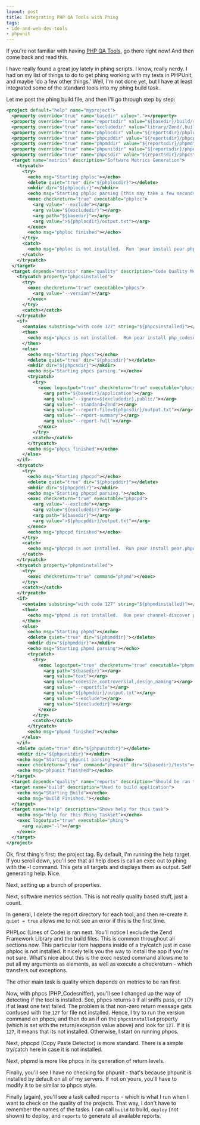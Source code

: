```yaml
---
layout: post
title: Integrating PHP QA Tools with Phing
tags:
- ide-and-web-dev-tools
- phpunit
---
```

If you're not familiar with having [PHP QA Tools](http://phpqatools.org/), go there right now!  And then come back and read this.

I have really found a great joy lately in phing scripts.  I know, really nerdy.  I had on my list of things to do to get phing working with my tests in PHPUnit, and maybe 'do a few other things.'  Well, I'm not done yet, but I have at least integrated some of the standard tools into my phing build task.

Let me post the phing build file, and then I'll go through step by step:

```xml
<project default="help" name="myproject">
  <property override="true" name="basedir" value="."></property>
  <property override="true" name="reportsdir" value="${basedir}/build/reports"></property>
  <property override="true" name="excludedir" value="library/Zend/,build/"></property>
  <property override="true" name="phplocdir" value="${reportsdir}/phploc"></property>
  <property override="true" name="phpcpddir" value="${reportsdir}/phpcpd"></property>
  <property override="true" name="phpmddir" value="${reportsdir}/phpmd"></property>
  <property override="true" name="phpunitdir" value="${reportsdir}/phpunit"></property>
  <property override="true" name="phpcsdir" value="${reportsdir}/phpcs"></property>
  <target name="metrics" description="Software Metrics Generation">
    <trycatch>
      <try>
        <echo msg="Starting phploc"></echo>
        <delete quiet="true" dir="${phplocdir}"></delete>
        <mkdir dir="${phplocdir}"></mkdir>
        <echo msg="Starting phploc parsing [this may take a few seconds]"></echo>
        <exec checkreturn="true" executable="phploc">
          <arg value="--exclude"></arg>
          <arg value="${excludedir}"></arg>
          <arg path="${basedir}"></arg>
          <arg value=">${phplocdir}/output.txt"></arg>
        </exec>
        <echo msg="phploc finished"></echo>
      </try>
      <catch>
        <echo msg="phploc is not installed.  Run 'pear install pear.phpunit.de/phploc'" level="warning"></echo>
      </catch>
    </trycatch>
  </target>
  <target depends="metrics" name="quality" description="Code Quality Measurements">
    <trycatch property="phpcsinstalled">
      <try>
        <exec checkreturn="true" executable="phpcs">
          <arg value="--version"></arg>
        </exec>
      </try>
      <catch></catch>
    </trycatch>
    <if>
      <contains substring="with code 127" string="${phpcsinstalled}"></contains>
      <then>
        <echo msg="phpcs is not installed.  Run pear install php_codesniffer" level="warning"></echo>
      </then>
      <else>
        <echo msg="Starting phpcs"></echo>
        <delete quiet="true" dir="${phpcsdir}"></delete>
        <mkdir dir="${phpcsdir}"></mkdir>
        <echo msg="Starting phpcs parsing."></echo>
        <trycatch>
          <try>
            <exec logoutput="true" checkreturn="true" executable="phpcs">
              <arg path="${basedir}/application"></arg>
              <arg value="--ignore=${excludedir},public/"></arg>
              <arg value="--standard=Zend"></arg>
              <arg value="--report-file=${phpcsdir}/output.txt"></arg>
              <arg value="--report-summary"></arg>
              <arg value="--report-full"></arg>
            </exec>
          </try>
          <catch></catch>
        </trycatch>
        <echo msg="phpcs finished"></echo>
      </else>
    </if>
    <trycatch>
      <try>
        <echo msg="Starting phpcpd"></echo>
        <delete quiet="true" dir="${phpcpddir}"></delete>
        <mkdir dir="${phpcpddir}"></mkdir>
        <echo msg="Starting phpcpd parsing."></echo>
        <exec checkreturn="true" executable="phpcpd">
          <arg value="--exclude"></arg>
          <arg value="${excludedir}"></arg>
          <arg path="${basedir}"></arg>
          <arg value=">${phpcpddir}/output.txt"></arg>
        </exec>
        <echo msg="phpcpd finished"></echo>
      </try>
      <catch>
        <echo msg="phpcpd is not installed.  Run pear install pear.phpunit.de/phpcpd" level="warning"></echo>
      </catch>
    </trycatch>
    <trycatch property="phpmdinstalled">
      <try>
        <exec checkreturn="true" command="phpmd"></exec>
      </try>
      <catch></catch>
    </trycatch>
    <if>
      <contains substring="with code 127" string="${phpmdinstalled}"></contains>
      <then>
        <echo msg="phpmd is not installed.  Run pear channel-discover pear.phpmd.org, pear channel-discover pear.pdepend.org, pear install --alldeps phpmd/PHP_PMD. Ignore phpize warning." level="warning"></echo>
      </then>
      <else>
        <echo msg="Starting phpmd"></echo>
        <delete quiet="true" dir="${phpmddir}"></delete>
        <mkdir dir="${phpmddir}"></mkdir>
        <echo msg="Starting phpmd parsing"></echo>
        <trycatch>
          <try>
            <exec logoutput="true" checkreturn="true" executable="phpmd">
              <arg path="${basedir}"></arg>
              <arg value="text"></arg>
              <arg value="codesize,controversial,design,naming"></arg>
              <arg value="--reportfile"></arg>
              <arg value="${phpmddir}/output.txt"></arg>
              <arg value="--exclude"></arg>
              <arg value="${excludedir}"></arg>
            </exec>
          </try>
          <catch></catch>
        </trycatch>
        <echo msg="phpmd finished"></echo>
      </else>
    </if>
    <delete quiet="true" dir="${phpunitdir}"></delete>
    <mkdir dir="${phpunitdir}"></mkdir>
    <echo msg="Starting phpunit parsing"></echo>
    <exec checkreturn="true" command="phpunit" dir="${basedir}/tests"></exec>
    <echo msg="phpunit finished"></echo>
  </target>
  <target depends="quality" name="reports" description="Should be ran to launch all report generation"></target>
  <target name="build" description="Used to build application">
    <echo msg="Starting Build"></echo>
    <echo msg="Build Finished."></echo>
  </target>
  <target name="help" description="Shows help for this task">
    <echo msg="Help for this Phing Taskset"></echo>
    <exec logoutput="true" executable="phing">
      <arg value="-l"></arg>
    </exec>
  </target>
</project>
```

Ok, first thing's first: the project tag.  By default, I'm running the help target.  If you scroll down, you'll see that all help does is call an exec out to phing with the -l command.  This gets all targets and displays them as output.  Self generating help.  Nice.

Next, setting up a bunch of properties.  

Next, software metrics section.  This is not really quality based stuff, just a count. 

In general, I delete the report directory for each tool, and then re-create it.  `quiet = true` allows me to not see an error if this is the first time.

PHPLoc (Lines of Code) is ran next.  You'll notice I exclude the Zend Framework Library and the build files.  This is common throughout all sections now.  This particular item happens inside of a try/catch just in case phploc is not installed.  It nicely tells you the way to install the app if you're not sure.  What's nice about this is the exec nested command allows me to put all my arguments as elements, as well as execute a checkreturn - which transfers out exceptions.

The other main task is quality which depends on metrics to be ran first.

Now, with phpcs (PHP_Codesniffer), you'll see I changed up the way of detecting if the tool is installed.  See, phpcs returns `0` if all sniffs pass, or `1`(?) if at least one test failed.  The problem is that non-zero return message gets confused with the `127` for file not installed.  Hence, I try to run the version command on phpcs, and then do an if on the `phpcsinstalled` property (which is set with the return/exception value above) and look for `127`.  If it is `127`, it means that its not installed.  Otherwise, I start on running phpcs.

Next, phpcpd (Copy Paste Detector) is more standard.  There is a simple try/catch here in case it is not installed.

Next, phpmd is more like phpcs in its generation of return levels.  

Finally, you'll see I have no checking for phpunit - that's because phpunit is installed by default on all of my servers.  If not on yours, you'll have to modify it to be similar to phpcs style.

Finally (again), you'll see a task called `reports` - which is what I run when I want to check on the quality of the projects.  That way, I don't have to remember the names of the tasks.  I can call `build` to build, `deploy` (not shown) to deploy, and `reports` to generate all available reports.
